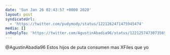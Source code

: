 ```yaml
---
date: 'Sun Jan 26 02:43:57 +0000 2020'
layout: post
syndicateUrl:
  - 'https://twitter.com/pudymody/status/1221262471475945474'
media: []
inReplyTo: 'https://twitter.com/AgustinAbadia96/status/1221257473073565696'
---
```

@AgustinAbadia96 Estos hijos de puta consumen mas XFiles que yo
